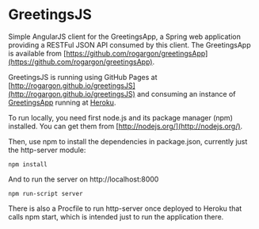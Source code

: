 GreetingsJS
============

Simple AngularJS client for the GreetingsApp, a Spring web application providing a RESTFul JSON API consumed by this client. The GreetingsApp is available from [https://github.com/rogargon/greetingsApp](https://github.com/rogargon/greetingsApp).

GreetingsJS is running using GitHub Pages at [http://rogargon.github.io/greetingsJS](http://rogargon.github.io/greetingsJS) and consuming an instance of [GreetingsApp](https://github.com/rogargon/greetingsApp) running at [Heroku](http://greetings-app.herokuapp.com/api/greetings). 

To run locally, you need first node.js and its package manager (npm) installed.  You can get them from [http://nodejs.org/](http://nodejs.org/).

Then, use npm to install the dependencies in package.json, currently just the http-server module:
```
npm install
```

And to run the server on http://localhost:8000
```
npm run-script server
```

There is also a Procfile to run http-server once deployed to Heroku that calls npm start, which is intended just to run the application there.
